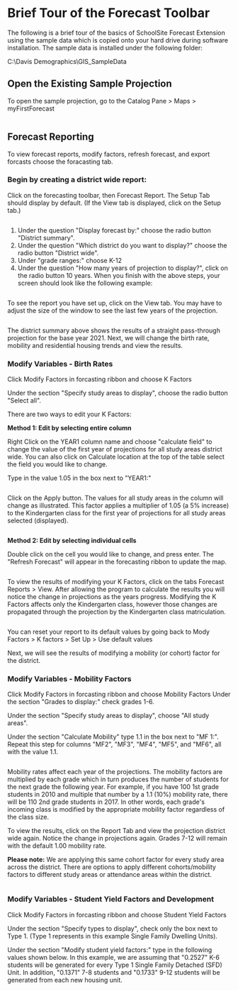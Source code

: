 # Brief Tour of the Forecast Toolbar
The following is a brief tour of the basics of SchoolSite Forecast Extension using the sample data which is copied onto your hard drive during software installation. The sample data is installed under the following folder:

 

C:\Davis Demographics\GIS_SampleData

## Open the Existing Sample Projection
To open the sample projection, go to the Catalog Pane > Maps > myFirstForecast

![]()

## Forecast Reporting
To view forecast reports, modify factors, refresh forecast, and export forcasts choose the foracasting tab.

### Begin by creating a district wide report:
Click on the forecasting toolbar, then Forecast Report. The Setup Tab should display by default. (If the View tab is displayed, click on the Setup tab.)

![]()
1. Under the question "Display forecast by:" choose the radio button "District summary".
2. Under the question "Which district do you want to display?" choose the radio button "District wide".
3. Under "grade ranges:" choose K-12
4. Under the question "How many years of projection to display?", click on the radio button 10 years.
When you finish with the above steps, your screen should look like the following example:

![]()

To see the report you have set up, click on the View tab.  You may have to adjust the size of the window to see the last few years of the projection.

![]()

The district summary above shows the results of a straight pass-through projection for the base year 2021.  Next, we will change the birth rate, mobility and residential housing trends and view the results.

### Modify Variables - Birth Rates
Click Modify Factors in forcasting ribbon and choose K Factors


Under the section "Specify study areas to display", choose the radio button "Select all".

 

There are two ways to edit  your K Factors:

**Method 1: Edit by selecting entire column**

 
Right Click on the YEAR1 column name and choose "calculate field" to change the value of the first year of projections for all study areas district wide. You can also click on Calculate location at the top of the table select the field you would like to change. 

Type in the value 1.05 in the box next to "YEAR1:"

![]()

Click on the Apply button. The values for all study areas in the column will change as illustrated.  This factor applies a multiplier of 1.05 (a 5% increase) to the Kindergarten class for the first year of projections for all study areas selected (displayed).

![]()

**Method 2: Edit by selecting individual cells**

 Double click on the cell you would like to change, and press enter. The "Refresh Forecast" will appear in the forecasting ribbon to update the map.
 
 ![]()
 
 To view the results of modifying your K Factors, click on the tabs Forecast Reports > View. After allowing the program to calculate the results you will notice the change in projections as the years progress.  Modifying the K Factors affects only the Kindergarten class, however those changes are propagated through the projection by the Kindergarten class matriculation.

![]()

You can reset your report to its default values by going back to Mody Factors > K factors > Set Up > Use default values

 

Next, we will see the results of modifying a mobility (or cohort) factor for the district.
 
### Modify Variables - Mobility Factors
Click Modify Factors in forcasting ribbon and choose Mobility Factors
Under the section "Grades to display:" check grades 1-6.

 

Under the section "Specify study areas to display", choose "All study areas".

Under the section "Calculate Mobility" type 1.1 in the box next to "MF 1:". Repeat this step for columns "MF2", "MF3", "MF4", "MF5", and "MF6", all with the value 1.1.

![]()

Mobility rates affect each year of the projections.  The mobility factors are multiplied by each grade which in turn produces the number of students for the next grade the following year. For example, if you have 100 1st grade students in 2010 and multiple that number by a 1.1 (10%) mobility rate, there will be 110 2nd grade students in 2017. In other words, each grade's incoming class is modified by the appropriate mobility factor regardless of the class size.

 

To view the results, click on the Report Tab and view the projection district wide again.  Notice the change in projections again. Grades 7-12 will remain with the default 1.00 mobility rate.

 
**Please note:** We are applying this same cohort factor for every study area across the district.  There are options to apply different cohorts/mobility factors to different study areas or attendance areas within the district.

![]()

### Modify Variables - Student Yield Factors and Development
Click Modify Factors in forcasting ribbon and choose Student Yield Factors

Under the section "Specify types to display", check only the box next to Type 1. (Type 1 represents in this example Single Family Dwelling Units).

 
Under the section "Modify student yield factors:" type in the following values shown below. In this example, we are assuming that "0.2527" K-6 students will be generated for every Type 1 Single Family Detached (SFD) Unit.  In addition, "0.1371" 7-8 students and "0.1733" 9-12 students will be generated from each new housing unit.

![]()

